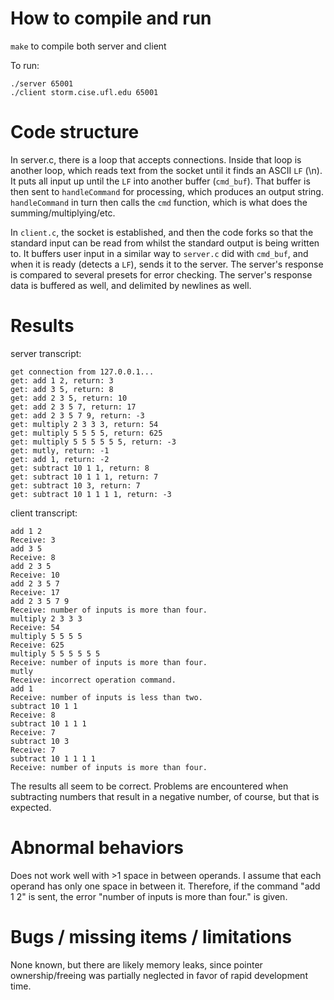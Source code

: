 How to compile and run
======================

`make` to compile both server and client

To run:
```
./server 65001
./client storm.cise.ufl.edu 65001
```

Code structure
==============

In server.c, there is a loop that accepts connections. Inside that loop is another loop, which
reads text from the socket until it finds an ASCII `LF` (\n). It puts all input up until the `LF`
into another buffer (`cmd_buf`). That buffer is then sent to `handleCommand` for processing, which
produces an output string. `handleCommand` in turn then calls the `cmd` function, which is what does
the summing/multiplying/etc.

In `client.c`, the socket is established, and then the code forks so that the standard input can be
read from whilst the standard output is being written to. It buffers user input in a similar way to
`server.c` did with `cmd_buf`, and when it is ready (detects a `LF`), sends it to the server. The server's
response is compared to several presets for error checking. The server's response data is buffered as
well, and delimited by newlines as well.

Results
=======

server transcript:
```
get connection from 127.0.0.1...
get: add 1 2, return: 3
get: add 3 5, return: 8
get: add 2 3 5, return: 10
get: add 2 3 5 7, return: 17
get: add 2 3 5 7 9, return: -3
get: multiply 2 3 3 3, return: 54
get: multiply 5 5 5 5, return: 625
get: multiply 5 5 5 5 5 5, return: -3
get: mutly, return: -1
get: add 1, return: -2
get: subtract 10 1 1, return: 8
get: subtract 10 1 1 1, return: 7
get: subtract 10 3, return: 7
get: subtract 10 1 1 1 1, return: -3
```

client transcript:
```
add 1 2
Receive: 3
add 3 5
Receive: 8
add 2 3 5
Receive: 10
add 2 3 5 7
Receive: 17
add 2 3 5 7 9
Receive: number of inputs is more than four.
multiply 2 3 3 3
Receive: 54
multiply 5 5 5 5
Receive: 625
multiply 5 5 5 5 5 5
Receive: number of inputs is more than four.
mutly
Receive: incorrect operation command.
add 1
Receive: number of inputs is less than two.
subtract 10 1 1
Receive: 8
subtract 10 1 1 1
Receive: 7
subtract 10 3
Receive: 7
subtract 10 1 1 1 1
Receive: number of inputs is more than four.
```

The results all seem to be correct. Problems are encountered when subtracting numbers that result in
a negative number, of course, but that is expected.

Abnormal behaviors
==================
Does not work well with >1 space in between operands. I assume that each operand has only one space
in between it. Therefore, if the command "add       1 2" is sent, the error "number of inputs is more than four."
is given.

Bugs / missing items / limitations
==================================
None known, but there are likely memory leaks, since
pointer ownership/freeing was partially neglected in favor of rapid
development time.
